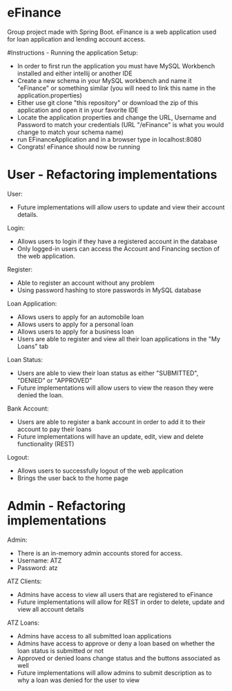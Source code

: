 # eFinance
Group project made with Spring Boot. eFinance is a web application used for loan application and lending account access.

#Instructions - Running the application
Setup:
- In order to first run the application you must have MySQL Workbench installed and either intellij or another IDE
- Create a new schema in your MySQL workbench and name it "eFinance" or something similar (you will need to link this name in the application.properties)
- Either use git clone "this repository" or download the zip of this application and open it in your favorite IDE
- Locate the application properties and change the URL, Username and Password to match your credentials (URL "/eFinance" is what you would change to match your schema name)
- run EFinanceApplication and in a browser type in localhost:8080
- Congrats! eFinance should now be running 

# User - Refactoring implementations
User:
- Future implementations will allow users to update and view their account details. 

Login:
- Allows users to login if they have a registered account in the database
- Only logged-in users can access the Account and Financing section of the web application. 

Register:
- Able to register an account without any problem
- Using password hashing to store passwords in MySQL database

Loan Application:
- Allows users to apply for an automobile loan
- Allows users to apply for a personal loan
- Allows users to apply for a business loan
- Users are able to register and view all their loan applications in the "My Loans"  tab

Loan Status:
- Users are able to view their loan status as either "SUBMITTED", "DENIED" or "APPROVED"
- Future implementations will allow users to view the reason they were denied the loan. 

Bank Account:
- Users are able to register a bank account in order to add it to their account to pay their loans
- Future implementations will have an update, edit, view and delete functionality (REST)

Logout: 
- Allows users to successfully logout of the web application
- Brings the user back to the home page

# Admin - Refactoring implementations

Admin:
- There is an in-memory admin accounts stored for access.
- Username: ATZ 
- Password: atz

ATZ Clients:
- Admins have access to view all users that are registered to eFinance
- Future implementations will allow for REST in order to delete, update and view all account details

ATZ Loans:
- Admins have access to all submitted loan applications
- Admins have access to approve or deny a loan based on whether the loan status is submitted or not
- Approved or denied loans change status and the buttons associated as well
- Future implementations will allow admins to submit description as to why a loan was denied for the user to view






